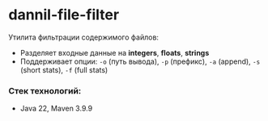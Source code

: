 # dannil-file-filter
Утилита фильтрации содержимого файлов:
- Разделяет входные данные на **integers**, **floats**, **strings**
- Поддерживает опции: `-o` (путь вывода), `-p` (префикс), `-a` (append), `-s` (short stats), `-f` (full stats)

### Стек технологий:
- Java 22, Maven 3.9.9